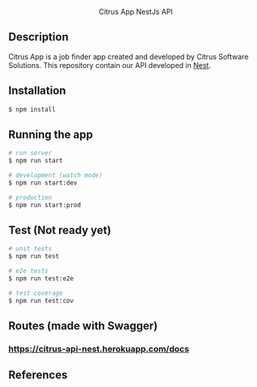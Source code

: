 <p align="center">
  <a/>Citrus App NestJs API</a>
</p>

## Description

Citrus App is a job finder app created and developed by Citrus Software Solutions.
This repository contain our API developed in [Nest](https://github.com/nestjs/nest).

## Installation

```bash
$ npm install
```

## Running the app

```bash
# run server
$ npm run start

# development (watch mode)
$ npm run start:dev

# production
$ npm run start:prod
```

## Test (Not ready yet)

```bash
# unit tests
$ npm run test

# e2e tests
$ npm run test:e2e

# test coverage
$ npm run test:cov
```

## Routes (made with Swagger)

### https://citrus-api-nest.herokuapp.com/docs

## References
